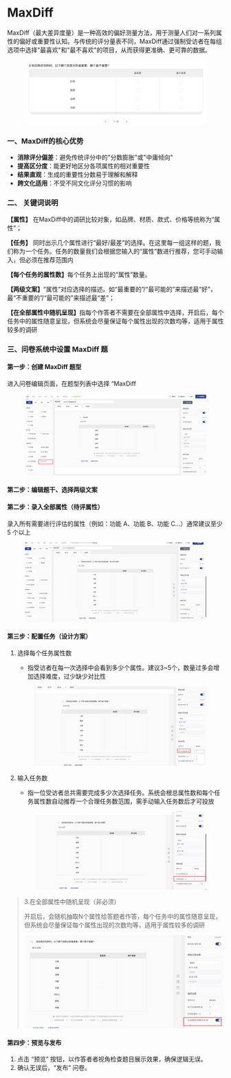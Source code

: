 # MaxDiff

MaxDiff（最大差异度量）是一种高效的偏好测量方法，用于测量人们对一系列属性的偏好或重要性认知。与传统的评分量表不同，MaxDiff通过强制受访者在每组选项中选择"最喜欢"和"最不喜欢"的项目，从而获得更准确、更可靠的数据。

<figure><img src="../.gitbook/assets/image.png" alt=""><figcaption></figcaption></figure>

### 一、MaxDiff的核心优势

* **消除评分偏差**：避免传统评分中的"分数膨胀"或"中庸倾向"
* **提高区分度**：能更好地区分各项属性的相对重要性
* **结果直观**：生成的重要性分数易于理解和解释
* **跨文化适用**：不受不同文化评分习惯的影响

### **二、 关键词说明**

**【属性】** 在MaxDiff中的调研比较对象，如品牌、材质、款式、价格等统称为“属性”；

**【任务】** 同时出示几个属性进行“最好/最差”的选择。在这里每一组这样的题，我们称为一个任务。任务的数量我们会根据您输入的“属性”数进行推荐，您可手动输入，但必须在推荐范围内

**【每个任务的属性数】**&#x6BCF;个任务上出现的“属性”数量。

**【两级文案】**“属性”对应选择的描述。如“最重要的”/“最可能的”来描述最“好”，最“不重要的”/“最可能的”来描述最“差”；

**【在全部属性中随机呈现】**&#x6307;每个作答者不需要在全部属性中选择，开启后，每个任务中的属性随意呈现，但系统会尽量保证每个属性出现的次数均等，适用于属性较多的调研

### 三、问卷系统中设置 MaxDiff 题

#### 第一步：创建 MaxDiff 题型

进入问卷编辑页面，在题型列表中选择 “MaxDiff

<figure><img src="../.gitbook/assets/image (1).png" alt=""><figcaption></figcaption></figure>

#### 第二步：编辑题干、选择两级文案

#### 第二步：录入全部属性（待评属性）

录入所有需要进行评估的属性（例如：功能 A、功能 B、功能 C...）通常建议至少 5 个以上

<figure><img src="../.gitbook/assets/image (2).png" alt=""><figcaption></figcaption></figure>

#### 第三步：配置任务（设计方案）

1.  选择每个任务属性数

    * 指受访者在每一次选择中会看到多少个属性。建议3\~5个，数量过多会增加选择难度，过少缺少对比性

    <figure><img src="../.gitbook/assets/image (1134).png" alt=""><figcaption></figcaption></figure>
2.  输入任务数

    * 指一位受访者总共需要完成多少次选择任务。系统会根总属性数和每个任务属性数自动推荐一个合理任务数范围，需手动输入任务数后才可投放

    <figure><img src="../.gitbook/assets/image (1135).png" alt=""><figcaption></figcaption></figure>

> 3.在全部属性中随机呈现（非必须）
>
> 开启后，会随机抽取N个属性给答题者作答，每个任务中的属性随意呈现，但系统会尽量保证每个属性出现的次数均等，适用于属性较多的调研
>
> ![](<../.gitbook/assets/image (1136).png>)

#### 第四步：预览与发布

1. 点击 “预览” 按钮，以作答者者视角检查题目展示效果，确保逻辑无误。
2. 确认无误后，“发布” 问卷。
